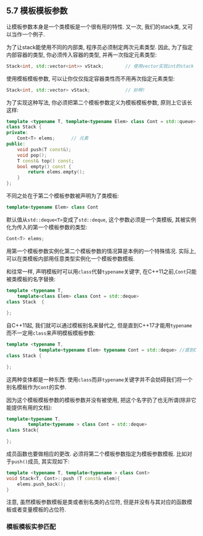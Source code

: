 ## 5.7 模板模板参数

让模板参数本身是一个类模板是一个很有用的特性. 又一次, 我们的stack类, 又可以当作一个例子.

为了让stack能使用不同的内部类, 程序员必须制定两次元素类型. 因此, 为了指定内部容器的类型, 你必须传入容器的类型, 并再一次指定元素类型:

```cpp
Stack<int, std::vector<int>> vStack;		// 使用vector实现int的stack
```

使用模板模板参数, 可以让你仅仅指定容器类性而不用再次指定元素类型:

```cpp
Stack<int, std::vector> vStack;				// 妙啊!
```

为了实现这种写法, 你必须把第二个模板参数定义为模板模板参数, 原则上它该长这样:

```cpp
template <typename T, template<typename Elem> class Cont = std::queue>
class Stack {
private:
    Cont<T> elems;		// 元素
public:
    void push(T const&);
    void pop();
    T const& top() const;
    bool empty() const {
        return elems.empty();
    }
};
```

不同之处在于第二个模板参数被声明为了类模板:

```cpp
template<typename Elem> class Cont
```

默认值从`std::deque<T>`变成了`std::deque`, 这个参数必须是一个类模板, 其被实例化为传入的第一个模板参数的类型:

```cpp
Cont<T> elems;
```

用第一个模板参数实例化第二个模板参数的情况算是本例的一个特殊情况. 实际上, 可以在类模板内部用任意类型实例化一个模板参数模板.

和往常一样, 声明模板时可以用`class`代替`typename`关键字, 在C++11之前,`Cont`只能被类模板的名字替换:

```cpp
template <typename T,
	template<class Elem> class Cont = std::deque>
class Stack  {
    
};
```

自C++11起, 我们就可以通过模板别名来替代之, 但是直到C++17才能用`typename`而不一定用`class`来声明模板模板参数:

```cpp
template <typename T,
			template<typename Elem> typename Cont = std::deque>	//直到C++17才能这样写
class Stack {
    
};
```

这两种变体都是一种东西: 使用`class`而非`typename`关键字并不会妨碍我们将一个别名模板作为`Cont`的实参.

因为这个模板模板参数的模板参数并没有被使用, 把这个名字扔了也无所谓(除非它能提供有用的文档):

```cpp
template<typename T, 
		template<typename > class Cont = std::deque>
class Stack{
    
};
```

成员函数也要做相应的更改. 必须将第二个模板参数指定为模板参数模板. 比如对于`push()`成员, 其实现如下:

```cpp
template <typename T, template<typename > class Cont>
void Stack<T, Cont>::push (T const& elem){
    elems.push_back();
}
```

注意, 虽然模板参数模板是类或者别名类的占位符, 但是并没有与其对应的函数模板或者变量模板的占位符.



### 模板模板实参匹配